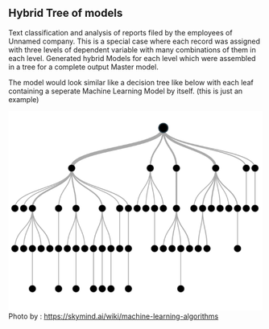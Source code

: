<h2>Hybrid Tree of models</h2>

Text classification and analysis of reports filed by the employees of Unnamed company. This is a special case where each record was assigned with three levels of dependent variable with many combinations of them in each level. Generated hybrid Models for each level which were assembled in a tree for a complete output Master model. 

The model would look similar like a decision tree like below with each leaf containing a seperate Machine Learning Model by itself. (this is just an example)

![Image of Yaktocat](https://github.com/KavinkumarRM/My-Repository/blob/master/Hybrid%20tree%20of%20models/decision_tree.png)
Photo by : https://skymind.ai/wiki/machine-learning-algorithms

